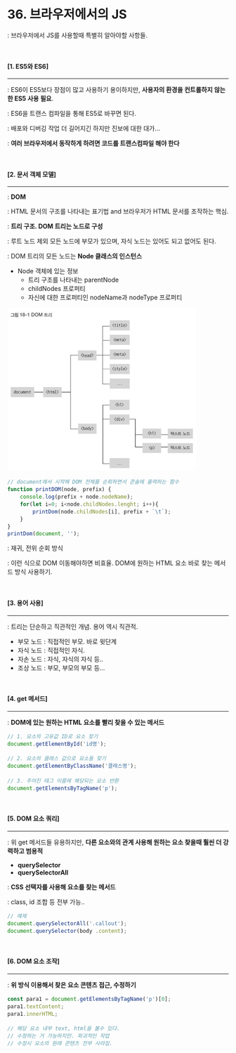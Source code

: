 # 36. 브라우저에서의 JS

: 브라우저에서 JS를 사용할때 특별히 알아야할 사항들.

<br>

#### [1. ES5와 ES6]

---

: ES6이 ES5보다 장점이 많고 사용하기 용이하지만, **사용자의 환경을 컨트롤하지 않는 한 ES5 사용 필요**.

: ES6을 트랜스 컴파일을 통해 ES5로 바꾸면 된다.

: 배포와 디버깅 작업 더 길어지긴 하지만 진보에 대한 대가...

: **여러 브라우저에서 동작하게 하려면 코드를 트랜스컴파일 해야 한다**

<br>

#### [2. 문서 객체 모델]

---

: **DOM**

: HTML 문서의 구조를 나타내는 표기법 and 브라우저가 HTML 문서를 조작하는 핵심.

: **트리 구조. DOM 트리는 노드로 구성**

: 루트 노드 제외 모든 노드에 부모가 있으며, 자식 노드는 있어도 되고 없어도 된다.

: DOM 트리의 모든 노드는 **Node 클래스의 인스턴스**

- Node 객체에 있는 정보
  - 트리 구조를 나타내는 parentNode
  - childNodes 프로퍼티
  -  자신에 대한 프로퍼티인 nodeName과 nodeType 프로퍼티

<img src="./images/36-1.jpg" style="zoom:100%;" />

```js
// document에서 시작해 DOM 전체를 순회하면서 콘솔에 출력하는 함수
function printDOM(node, prefix) {
	console.log(prefix + node.nodeName);
	for(let i=0; i<node.childNodes.lenght; i++){
		printDom(node.childNodes[i], prefix + `\t`);
	}
}
printDom(document, '');
```

: 재귀, 전위 순회 방식

: 이런 식으로 DOM 이동해야하면 비효율. DOM에 원하는 HTML 요소 바로 찾는 메서드 방식 사용하기.

<br>

#### [3. 용어 사용]

---

: 트리는 단순하고 직관적인 개념. 용어 역시 직관적.

- 부모 노드 : 직접적인 부모. 바로 윗단계
- 자식 노드 : 직접적인 자식.
- 자손 노드 : 자식, 자식의 자식 등..
- 조상 노드 : 부모, 부모의 부모 등...

<br>

#### [4. get 메서드]

---

: **DOM에 있는 원하는 HTML 요소를 빨리 찾을 수 있는 메서드**

```js
// 1. 요소의 고유값 ID로 요소 찾기
document.getElementById('id명');

// 2. 요소의 클래스 값으로 요소들 찾기
document.getElementByClassName('클래스명');

// 3. 주어진 태그 이름에 해당되는 요소 반환
document.getElementsByTagName('p');
```

<br>

#### [5. DOM 요소 쿼리]

----

: 위 get 메서드들 유용하지만, **다른 요소와의 관계 사용해 원하는 요소 찾을때 훨씬 더 강력하고 범용적**

- **querySelector**
- **querySelectorAll**

: **CSS 선택자를 사용해 요소를 찾는 메서드**

: class, id 조합 등 전부 가능..

```js
// 예제
document.querySelectorAll('.callout'); 
document.querySelector(body .content);
```

<br>

#### [6. DOM 요소 조작]

----

: **위 방식 이용해서 찾은 요소 콘텐츠 접근, 수정하기**

```js
const para1 = document.getElementsByTagName('p')[0];
para1.textContent;
para1.innerHTML;

// 해당 요소 내부 text, html을 볼수 있다.
// 수정하는 거 가능하지만. 파괴적인 작업
// 수정시 요소의 원래 콘텐츠 전부 사라짐.
```

<br>



